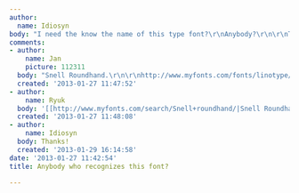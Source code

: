```yaml
---
author:
  name: Idiosyn
body: "I need the know the name of this type font?\r\nAnybody?\r\n\r\nThanks!"
comments:
- author:
    name: Jan
    picture: 112311
  body: "Snell Roundhand.\r\n\r\nhttp://www.myfonts.com/fonts/linotype/snell-roundhand-script/"
  created: '2013-01-27 11:47:52'
- author:
    name: Ryuk
  body: '[[http://www.myfonts.com/search/Snell+roundhand/|Snell Roundhand]]'
  created: '2013-01-27 11:48:08'
- author:
    name: Idiosyn
  body: Thanks!
  created: '2013-01-29 16:14:58'
date: '2013-01-27 11:42:54'
title: Anybody who recognizes this font?

---
```

